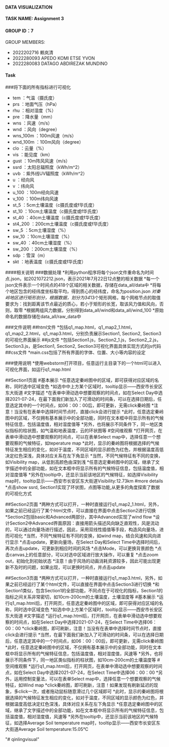 #### DATA VISUALIZATION
#### TASK NAME: Assignment 3
#### GROUP ID：7
GROUP MEMBERS: 
* 2022202716 赖岚清
* 2022280093 APEDO KOMI ETSE YVON
* 2022280083 DATAGO ABDIREZAK MUNDINO 

#### Task
###将下面的所有指标进行可视化
* tem ：气温（摄氏度）
* prs ：地面气压（hPa）
* rhu ：相对湿度（%）
* pre ：降水量（mm）
* wns ：风速（m/s）
* wnd ：风向（degree）
* wns_100m ：100m风速（m/s）
* wnd_100m ：100m风向（degree）
* clo ：云量（%）
* vis ：能见度（km）
* gust ：10m阵风风速（m/s）
* ssrd ：太阳总辐照度（kWh/m^2）
* uvb ：紫外线UV辐照度（kWh/m^2）
* u ：经向风
* v ：纬向风
* u_100 ：100m经向风速
* v_100 ：100m纬向风速
* st_5 ：5cm土壤温度（c摄氏度或f华氏度）
* st_10 ：10cm土壤温度（c摄氏度或f华氏度）
* st_40 ：40cm土壤温度（c摄氏度或f华氏度）
* st4_200 ：200cm土壤温度（c摄氏度或f华氏度）
* sw_5 ：5cm土壤湿度（%）
* sw_10 ：10cm土壤湿度（%）
* sw_40 ：40cm土壤湿度（%）
* sw_200 ：200cm土壤湿度（%）
* sdp ：雪深（m）
* skt ：地表温度（c摄氏度或f华氏度）


####相关说明
###数据处理
*利用python程序将每个json文件重命名为时间点.json，如2021072212.json，表示2021年7月22日12点整的相关数据
*每一个json文件表示一个时间点的418个区域的相关数据，存储在data_all/data中
*将每个地区包含的经纬度坐标取平均，得到质心的经纬度，命名为position.json
*对秦岭地区进行矩形剖分，根据数据，划分为34*13个矩形网格，每个网格节点的取值要求为：找到距离该节点最近的质心，若小于矩形的长宽，取该风力值和风向，否则，取零
*根据两组风力数据，分别得到data_all/wind和data_all/wind_100
*原始命名的数据存储在data_all/raw_data中

###文件说明
##html文件
*包括q1_map.html，q1_map2_1.html，q1_map2_2.html，q1_map3.html，分别负责展示Section1, Section2, Section3的可视化界面展示
##js文件
*包括Section1.js，Section2_1.js，Section2_2.js，Section3.js，是Section1, Section2, Section3可视化界面具体实现方式的js代码
##css文件 
*main.css包括了所有界面的字体、位置、大小等内容的设定

###使用说明
*使用webstorm打开项目，任意运行主目录下的一个html可以进入可视化界面，如运行q1_map.html

##Section1页面
#基本展示
*任意选定秦岭图中的区域，即可获得对应区域的名称，同时选中区域变色
*如选中中上方某个区域时，tooltip显示——西安市长安区东大街道
#文字描述
*在表单中滑动选中想要观察的时间点，如在Select Day中选择2021-07-24，在最下面我们新加入了可滑动的时间条，可以在选择日期后，任意选定其中的一个时间点，如06：00：00后，即可更新，无需click秦岭图
*注意！当没有在表单中选择时间节点时，直接click会进行提示
*此时，任意选定秦岭图中的区域，不仅拥有基本展示中的全部功能，同时在文本框中将显示所有的气候特征信息，包括温度值，相对湿度值等
*另外，也将展示不同条件下，同一地区类似指标的柱状图，如气温和地表温度，云的环状图等
#空间维观察
*打开网页，在表单中滑动选中想要观察的时间点，可以在表单Select map中，选择任意一个想要观察的气候特征，如teperature map
*此时，显示的秦岭图将根据选择的气候特征发生相应的变化，如对于温度，不同区域的显示颜色为红色，并根据温度高低决定红色深浅，具体对应关系在左下角显示
*当然，不同气候特征有不同的变换，如Visibility map，从低到高颜色由深到浅
*任意选定秦岭图中的区域，继承了文字描述中的全部功能，如在文本框中将显示所有的气候特征信息，包括温度值，相对湿度值等
*另外在tooltip中，还显示当前该地区的气候特征，如选择Visibility map时，tooltip显示——西安市长安区东大街道Visibility:12.73km
#more details
*点击show ssrd, Section1实现了环状图，点图等功能,从更多的角度探索了数据的可视化方式



##Section2页面
*两种方式可以打开，一种时直接运行q1_map2_1.html，另外，如果之前已经运行了某个html文件，可以直接在界面中点击Section2进行切换
*Section2包括basic和Advanced两部分，其中Advanced实现了wind flow
*设计Section2中Advanced界面原因：直接用箭头描述风向缺乏直观性，风是流动的，可以通过向量场进行描述，因此，采用双线性插值等手段，构造风向量场，进而可视化
*当然，不同气候特征有不同的变换，如wind map，结合风速和风向进行显示
*点击update，更新向量场，在Select Day和Select Time中选择时间后，再次点击update，可更新到相应时间的风场
*点击Mode，可以更换背景颜色
*点击canvas上的任意部分，可以对选中区域进行放大操作，可以重复
*点击zoom out，初始化到初始状态
*注意！由于风场的动画消耗资源较多，因此可能出现更新不及时的问题，如果出现，可以更换时间点，并点击update


##Section3页面
*两种方式可以打开，一种时直接运行q1_map3.html，另外，如果之前已经运行了某个html文件，可以直接在界面中点击Section3进行切换
*和Section1类似，包含Section1的全部功能，不同点在于可视化的指标，Section1的指标之间关系非常密切，如10cm-200cm的土壤温度，土壤湿度等
#基本展示
*运行q1_map.html后，打开网页，任意选定秦岭图中的区域，即可获得对应区域的名称，同时选中区域变色
*如选中中上方某个区域时，tooltip显示——西安市长安区东大街道
#文字描述
*运行q1_map.html后，打开网页，在表单中滑动选中想要观察的时间点，如在Select Day中选择2021-07-24，在Select Time中选择06：00：00
*click秦岭图，即可刷新，注意！当没有在表单中选择时间节点时，直接click会进行提示
*当然，在最下面我们新加入了可滑动的时间条，可以在选择日期后，任意选定其中的一个时间点，如06：00：00后，即可更新，无需click秦岭图
*此时，任意选定秦岭图中的区域，不仅拥有基本展示中的全部功能，同时在文本框中将显示所有的气候特征信息，包括温度值，相对湿度值，风速等
*另外，也将展示不同条件下，同一地区类似指标的柱状图，如10cm-200cm的土壤温度等
#空间维观察
*运行q1_map.html后，打开网页，在表单中滑动选中想要观察的时间点，如在Select Day中选择2021-07-24，在Select Time中选择06：00：00
*另外，运用控制变量法，可以在表单Select map中，选择任意一个想要观察的气候特征，如Wind map
*click秦岭图，即可刷新，注意！如果发现有刷新延迟的现象，多click一次，或者拖动鼠标随意滑过几个区域即可
*此时，显示的秦岭图将根据选择的气候特征发生相应的变化，如对于温度，不同区域的显示颜色为红色，并根据温度高低决定红色深浅，具体对应关系在左下角显示
*任意选定秦岭图中的区域，继承了文字描述中的全部功能，如在文本框中将显示所有的气候特征信息，包括温度值，相对湿度值，风速等
*另外在tooltip中，还显示当前该地区的气候特征，如选择Average Soil temperature map时，tooltip显示——西安市长安区东大街道Average Soil temperature:15.05°C

"# qinlingvisual" 
